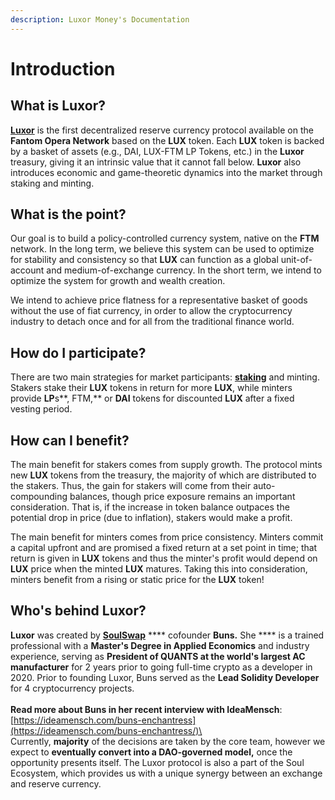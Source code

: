 ```yaml
---
description: Luxor Money's Documentation
---
```


# Introduction

## What is Luxor?

[**Luxor**](https://luxor.money) is the first decentralized reserve currency protocol available on the **Fantom Opera Network** based on the **LUX** token. Each **LUX** token is backed by a basket of assets (e.g., DAI, LUX-FTM LP Tokens, etc.) in the **Luxor** treasury, giving it an intrinsic value that it cannot fall below. **Luxor** also introduces economic and game-theoretic dynamics into the market through staking and minting.

## What is the point?

Our goal is to build a policy-controlled currency system, native on the **FTM** network. In the long term, we believe this system can be used to optimize for stability and consistency so that **LUX** can function as a global unit-of-account and medium-of-exchange currency. In the short term, we intend to optimize the system for growth and wealth creation.

We intend to achieve price flatness for a representative basket of goods without the use of fiat currency, in order to allow the cryptocurrency industry to detach once and for all from the traditional finance world.

## How do I participate? <a href="#how-do-i-participate-in-olympus" id="how-do-i-participate-in-olympus"></a>

There are two main strategies for market participants: [**staking**](https://app.luxor.money/stake) and minting. Stakers stake their **LUX** tokens in return for more **LUX**, while minters provide **LP**s**, FTM,** or **DAI** tokens for discounted **LUX** after a fixed vesting period.

## How can I benefit? <a href="#how-can-i-benefit-from-olympus" id="how-can-i-benefit-from-olympus"></a>

The main benefit for stakers comes from supply growth. The protocol mints new **LUX** tokens from the treasury, the majority of which are distributed to the stakers. Thus, the gain for stakers will come from their auto-compounding balances, though price exposure remains an important consideration. That is, if the increase in token balance outpaces the potential drop in price (due to inflation), stakers would make a profit.

The main benefit for minters comes from price consistency. Minters commit a capital upfront and are promised a fixed return at a set point in time; that return is given in **LUX** tokens and thus the minter's profit would depend on **LUX** price when the minted **LUX** matures. Taking this into consideration, minters benefit from a rising or static price for the **LUX** token!

## Who's behind Luxor? <a href="#who-created-olympus" id="who-created-olympus"></a>

**Luxor** was created by [**SoulSwap**](https://exchange.soulswap.finance) **** cofounder **Buns.** She **** is a trained professional with a **Master's Degree in Applied Economics** and industry experience, serving as **President of QUANTS at the world's largest AC manufacturer** for 2 years prior to going full-time crypto as a developer in 2020. Prior to founding Luxor, Buns served as the **Lead Solidity Developer** for 4 cryptocurrency projects.\
\
**Read more about Buns in her recent interview with IdeaMensch**: [https://ideamensch.com/buns-enchantress](https://ideamensch.com/buns-enchantress/)\
\
Currently, **majority** of the decisions are taken by the core team, however we expect to **eventually convert into a DAO-governed model,** once the opportunity presents itself. The Luxor protocol is also a part of the Soul Ecosystem, which provides us with a unique synergy between an exchange and reserve currency.
